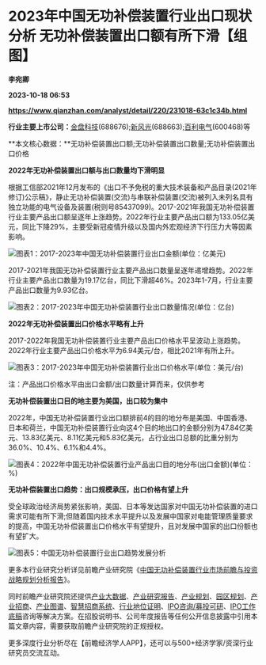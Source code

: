 # 2023年中国无功补偿装置行业出口现状分析 无功补偿装置出口额有所下滑【组图】
**李宛卿**

**2023-10-18 06:53**

**https://www.qianzhan.com/analyst/detail/220/231018-63c1c34b.html**

**行业主要上市公司：**[金盘科技](https://stock.qianzhan.com/hs/zhengquan_688676.SH.html)(688676);[新风光](https://stock.qianzhan.com/hs/zhengquan_688663.SH.html)(688663);[百利电气](https://stock.qianzhan.com/hs/zhengquan_600468.SH.html)(600468)等

**本文核心数据：**无功补偿装置出口额;无功补偿装置出口数量;无功补偿装置出口价格

**2022年无功补偿装置出口额与出口数量均下滑明显**

根据工信部2021年12月发布的《出口不予免税的重大技术装备和产品目录(2021年修订)公示稿》，静止无功补偿装置(交流)与串联补偿装置(交流)被列入未列名具有独立功能的电气设备及装置(税则号85437099)。2017-2021年我国无功补偿装置行业主要产品出口额呈逐年上涨趋势。2022年行业主要产品出口额为133.05亿美元，同比下降29%，主要受新冠疫情升级以及国内外宏观经济下行压力大等因素影响。

![图表1：2017-2023年中国无功补偿装置行业出口金额(单位：亿美元)](https://img3.qianzhan.com/news/202310/18/20231018-d7a523609f8c3be0.png)

2017-2021年我国无功补偿装置行业主要产品出口数量呈逐年递增趋势。2022年行业主要产品出口数量为19.17亿台，同比下滑超46%。2023年1-7月，行业主要产品出口数量为9.93亿台。

![图表2：2017-2023年中国无功补偿装置行业出口数量情况(单位：亿台)](https://img3.qianzhan.com/news/202310/18/20231018-4af1c3a8666d4772.png)

**2022年无功补偿装置出口价格水平略有上升**

2017-2022年我国无功补偿装置行业主要产品出口价格水平呈波动上涨趋势。2022年行业主要产品出口价格水平为6.94美元/台，相比2021年有所上升。

![图表3：2017-2023年中国无功补偿装置行业出口价格水平(单位：美元/台)](https://img3.qianzhan.com/news/202310/18/20231018-3ee87ed246eded03.png)

注：产品出口价格水平由出口金额/出口数量计算而来，仅供参考

**无功补偿装置出口目的地主要为美国，出口较为集中**

2022年，中国无功补偿装置行业出口额排前4的目的地分布是美国、中国香港、日本和荷兰，中国无功补偿装置行业向这4个目的地出口的金额分别为47.84亿美元、13.83亿美元、8.11亿美元和5.83亿美元，占行业出口总额的比重分别为36.0%、10.4%、6.1%和4.4%。

![图表4：2022年中国无功补偿装置行业产品出口目的地分布(出口金额)(单位：%)](https://img3.qianzhan.com/news/202310/18/20231018-005a0fd81087e953.png)

**无功补偿装置出口趋势：出口规模承压，出口价格有望上升**

受全球政治经济局势紧张影响，美国、日本等发达国家对中国无功补偿装置的进口需求可能有所下滑;但随着国内技术水平提升以及发展中国家对电能管理质量要求的提高，中国无功补偿装置出口价格水平有望提升，且对发展中国家的出口份额也有望扩大。

![图表5：中国无功补偿装置行业出口趋势发展分析](https://img3.qianzhan.com/news/202310/18/20231018-6111fdf55d1ff71e.png)

更多本行业研究分析详见前瞻产业研究院《[中国无功补偿装置行业市场前瞻与投资战略规划分析报告](https://bg.qianzhan.com/report/detail/0c0f1a6e23e64881.html)》。

同时前瞻产业研究院还提供[产业大数据](https://d.qianzhan.com/)、[产业研究报告](https://bg.qianzhan.com/report/hotlist/)、[产业规划](https://f.qianzhan.com/chanyeguihua2/)、[园区规划](https://f.qianzhan.com/yuanqu/)、[产业招商](https://f.qianzhan.com/chanyezhaoshang/)、[产业图谱](https://bg.qianzhan.com/report/lianglian/)、[智慧招商系统](https://z.qianzhan.com/)、[行业地位证明](https://bg.qianzhan.com/report/qyppcs)、[IPO咨询/募投可研](https://ipo.qianzhan.com/mutou/)、[IPO工作底稿](https://ipo.qianzhan.com/digao/)咨询等解决方案。在招股说明书、公司年度报告等任何公开信息披露中引用本篇文章内容，需要获取前瞻产业研究院的正规授权。

更多深度行业分析尽在【前瞻经济学人APP】，还可以与500+经济学家/资深行业研究员交流互动。